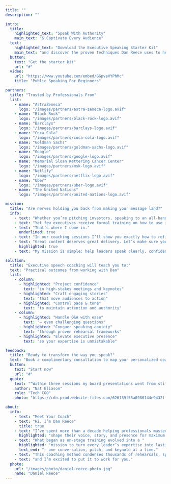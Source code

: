 ```yaml
---
title: ""
description: ""

intro:
  title:
    highlighted_text: "Speak With Authority"
    main_text: "& Captivate Every Audience"
  text:
    highlighted_text: "Download the Executive Speaking Starter Kit"
    main_text: "and discover the proven techniques Dan Reece uses to help leaders command the room."
  button:
    text: "Get the starter kit"
    url: "#"
  video:
    url: "https://www.youtube.com/embed/GGpveVYPhMc"
    title: "Public Speaking For Beginners"

partners:
  title: "Trusted by Professionals From"
  list:
    - name: "AstraZeneca"
      logo: "/images/partners/astra-zeneca-logo.avif"
    - name: "Black Rock"
      logo: "/images/partners/black-rock-logo.avif"
    - name: "Barclays"
      logo: "/images/partners/barclays-logo.avif"
    - name: "Coca-Cola"
      logo: "/images/partners/coca-cola-logo.avif"
    - name: "Goldman Sachs"
      logo: "/images/partners/goldman-sachs-logo.avif"
    - name: "Google"
      logo: "/images/partners/google-logo.avif"
    - name: "Memorial Sloan Kettering Cancer Center"
      logo: "/images/partners/msk-logo.avif"
    - name: "Netlify"
      logo: "/images/partners/netflix-logo.avif"
    - name: "Uber"
      logo: "/images/partners/uber-logo.avif"
    - name: "The United Nations"
      logo: "/images/partners/united-nations-logo.avif"

mission:
  title: "Are nerves holding you back from making your message land?"
  info:
    - text: "Whether you’re pitching investors, speaking to an all‑hands, or stepping onto a global stage, your voice is the instrument that shapes perception."
    - text: "Yet few executives receive formal training on how to use it."
    - text: "That’s where I come in."
      underlined: true
    - text: "In our coaching sessions I’ll show you exactly how to refine your vocal presence, craft compelling narratives, and deliver with authority—so every word resonates."
    - text: "Great content deserves great delivery. Let’s make sure your words move people to action."
      highlighted: true
    - text: "My mission is simple: help leaders speak clearly, confidently, and convincingly whenever the stakes are high."

solution:
  title: "Executive speech coaching will teach you to:"
  text: "Practical outcomes from working with Dan"
  list:
    - column:
      - highlighted: "Project confidence"
        text: "in high‑stakes meetings and keynotes"
      - highlighted: "Craft engaging stories"
        text: "that move audiences to action"
      - highlighted: "Control pace & tone"
        text: "to maintain attention and authority"
    - column:
      - highlighted: "Handle Q&A with ease"
        text: "— even challenging questions"
      - highlighted: "Conquer speaking anxiety"
        text: "through proven rehearsal frameworks"
      - highlighted: "Elevate executive presence"
        text: "so your expertise is unmistakable"

feedback:
  title: "Ready to transform the way you speak?"
  text: "Book a complimentary consultation to map your personalized coaching plan."
  button:
    text: "Start now"
    url: "#"
  quote:
    text: "“Within three sessions my board presentations went from stiff to standout. Dan’s guidance gave me the confidence to own the room.”"
    author: "Nat Eliason"
    role: "Tech COO"
    photo: "https://cdn.prod.website-files.com/626139f53a0980144e9432ff/626139f53a09803f57943386_Nat-Eliason.avif"

about:
  info:
    - text: "Meet Your Coach"
    - text: "Hi, I’m Dan Reece"
      title: true
    - text: "I’ve spent more than a decade helping professionals master the spoken word, guiding executives and performers to "
      highlighted: "shape their voice, story, and presence for maximum impact."
    - text: "What began as on-stage training evolved into a "
      highlighted: "mission to turn every leader’s expertise into lasting influence"
      text_end: "— one conversation, pitch, and keynote at a time."
    - text: "This coaching method condenses thousands of rehearsals, speeches, and workshops into a practical framework you can apply immediately…"
    - text: "and I’m excited to put it to work for you."
  photo:
    url: "/images/photo/daniel-reece-photo.jpg"
    name: "Daniel Reece"
---
```

